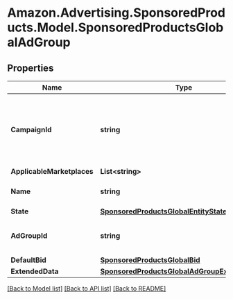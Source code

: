 # Amazon.Advertising.SponsoredProducts.Model.SponsoredProductsGlobalAdGroup

## Properties

Name | Type | Description | Notes
------------ | ------------- | ------------- | -------------
**CampaignId** | **string** | The identifier of the campaign to which the keyword is associated. | 
**ApplicableMarketplaces** | **List&lt;string&gt;** |  | [optional] 
**Name** | **string** | The name of the ad group. | 
**State** | [**SponsoredProductsGlobalEntityState**](SponsoredProductsGlobalEntityState.md) |  | 
**AdGroupId** | **string** | The identifier of the keyword. | 
**DefaultBid** | [**SponsoredProductsGlobalBid**](SponsoredProductsGlobalBid.md) |  | 
**ExtendedData** | [**SponsoredProductsGlobalAdGroupExtendedData**](SponsoredProductsGlobalAdGroupExtendedData.md) |  | [optional] 

[[Back to Model list]](../README.md#documentation-for-models) [[Back to API list]](../README.md#documentation-for-api-endpoints) [[Back to README]](../README.md)


